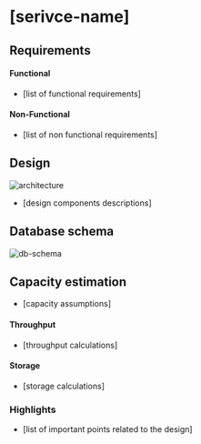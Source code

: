 # [serivce-name]

## Requirements

#### Functional
- [list of functional requirements]

#### Non-Functional
- [list of non functional requirements]

## Design
![architecture](./diagrams/architecture.png)
- [design components descriptions]

## Database schema
![db-schema](./diagrams/db-schema.png)

## Capacity estimation
- [capacity assumptions]

#### Throughput
- [throughput calculations]

#### Storage
- [storage calculations]

### Highlights
- [list of important points related to the design]